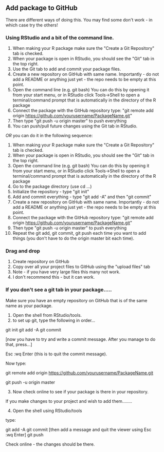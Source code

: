 ## Add package to GitHub

There are different ways of doing this. You may find some don't work - in which case try the others!

### Using RStudio and a bit of the command line.

1. When making your R package make sure the "Create a Git Repository" tab is checked.
2. When your package is open in RStudio, you should see the "Git" tab in the top right.
3. Use the Git tab to add and commit your package files.
4. Create a new repository on GitHub with same name.
   Importantly - do not add a README or anything just yet - the repo needs to be empty at this point.
5. Open the command line (e.g. git bash) 
   You can do this by opening it from your start menu, or 
   in RStudio click Tools->Shell to open a terminal/command prompt that is automatically in the directory of the R package
6. Connect the package with the GitHub repository type:
    "git remote add origin https://github.com/yourusername/PackageName.git"
7. Then type "git push -u origin master" to push everything
8. You can push/pull future changes using the Git tab in RStudio.


*OR* you can do it in the following sequence:

1. When making your R package make sure the "Create a Git Repository" tab is checked.
2. When your package is open in RStudio, you should see the "Git" tab in the top right.
3. Open the command line (e.g. git bash) 
   You can do this by opening it from your start menu, or 
   in RStudio click Tools->Shell to open a terminal/command prompt that is automatically in the directory of the R package
4. Go to the package directory (use cd ...)
5. Initialize the repository - type "git init"
6. Add and commit everything - type "git add -A" and then "git commit"
7. Create a new repository on GitHub with same name.
   Importantly - do not add a README or anything just yet - the repo needs to be empty at this point.
8. Connect the package with the GitHub repository type:
    "git remote add origin https://github.com/yourusername/PackageName.git"
9. Then type "git push -u origin master" to push everything
10. Repeat the git add, git commit, git  push each  time you want to add things (you don't have to do the origin master bit each time).



###  Drag and drop

1. Create repository on GitHub
2. Copy over all your project files to GitHub using the "upload files" tab
3. Note - if you have very large files this many not work.
4. I don't recommend this - but it can work.




### If you don't see a git tab in your package.....

Make sure you have an empty repository on GitHub that is of the same name as your package.

1. Open the shell from RStudio/tools.
2. to set up git, type the following in order...

git init
git add -A
git commit

[now you have to try and write a commit message.  After you manage to do that, press...]

Esc  :wq Enter   (this is to quit the commit message).

Now type:

git remote add origin https://github.com/yourusername/PackageName.git

git push -u origin master

3. Now check online to see if your package is there in your repository.


If you make changes to your project and wish to add them........

4. Open the shell using RStudio/tools

type:

git add -A
git commit   [then add a message and quit the viewer using  Esc :wq Enter]
git push

Check online - the changes should be there.



























